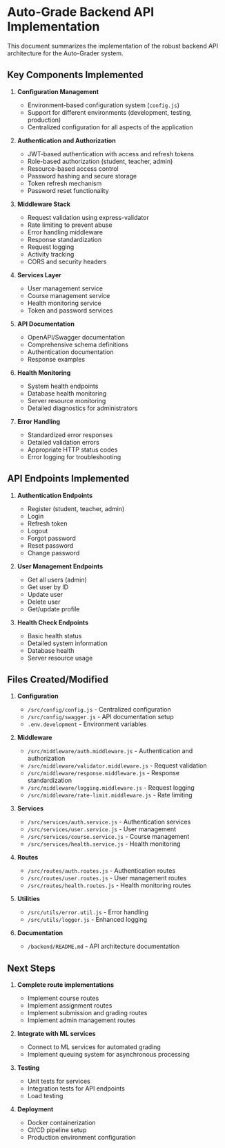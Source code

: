 # Auto-Grade Backend API Implementation

This document summarizes the implementation of the robust backend API architecture for the Auto-Grader system.

## Key Components Implemented

1. **Configuration Management**
   - Environment-based configuration system (`config.js`)
   - Support for different environments (development, testing, production)
   - Centralized configuration for all aspects of the application

2. **Authentication and Authorization**
   - JWT-based authentication with access and refresh tokens
   - Role-based authorization (student, teacher, admin)
   - Resource-based access control
   - Password hashing and secure storage
   - Token refresh mechanism
   - Password reset functionality

3. **Middleware Stack**
   - Request validation using express-validator
   - Rate limiting to prevent abuse
   - Error handling middleware
   - Response standardization
   - Request logging
   - Activity tracking
   - CORS and security headers

4. **Services Layer**
   - User management service
   - Course management service
   - Health monitoring service
   - Token and password services

5. **API Documentation**
   - OpenAPI/Swagger documentation
   - Comprehensive schema definitions
   - Authentication documentation
   - Response examples

6. **Health Monitoring**
   - System health endpoints
   - Database health monitoring
   - Server resource monitoring
   - Detailed diagnostics for administrators

7. **Error Handling**
   - Standardized error responses
   - Detailed validation errors
   - Appropriate HTTP status codes
   - Error logging for troubleshooting

## API Endpoints Implemented

1. **Authentication Endpoints**
   - Register (student, teacher, admin)
   - Login
   - Refresh token
   - Logout
   - Forgot password
   - Reset password
   - Change password

2. **User Management Endpoints**
   - Get all users (admin)
   - Get user by ID
   - Update user
   - Delete user
   - Get/update profile

3. **Health Check Endpoints**
   - Basic health status
   - Detailed system information
   - Database health
   - Server resource usage

## Files Created/Modified

1. **Configuration**
   - `/src/config/config.js` - Centralized configuration
   - `/src/config/swagger.js` - API documentation setup
   - `.env.development` - Environment variables

2. **Middleware**
   - `/src/middleware/auth.middleware.js` - Authentication and authorization
   - `/src/middleware/validator.middleware.js` - Request validation
   - `/src/middleware/response.middleware.js` - Response standardization
   - `/src/middleware/logging.middleware.js` - Request logging
   - `/src/middleware/rate-limit.middleware.js` - Rate limiting

3. **Services**
   - `/src/services/auth.service.js` - Authentication services
   - `/src/services/user.service.js` - User management
   - `/src/services/course.service.js` - Course management
   - `/src/services/health.service.js` - Health monitoring

4. **Routes**
   - `/src/routes/auth.routes.js` - Authentication routes
   - `/src/routes/user.routes.js` - User management routes
   - `/src/routes/health.routes.js` - Health monitoring routes

5. **Utilities**
   - `/src/utils/error.util.js` - Error handling
   - `/src/utils/logger.js` - Enhanced logging

6. **Documentation**
   - `/backend/README.md` - API architecture documentation

## Next Steps

1. **Complete route implementations**
   - Implement course routes
   - Implement assignment routes
   - Implement submission and grading routes
   - Implement admin management routes

2. **Integrate with ML services**
   - Connect to ML services for automated grading
   - Implement queuing system for asynchronous processing

3. **Testing**
   - Unit tests for services
   - Integration tests for API endpoints
   - Load testing

4. **Deployment**
   - Docker containerization
   - CI/CD pipeline setup
   - Production environment configuration
